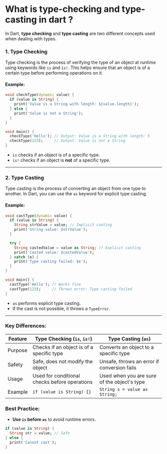 # What is type-checking and type-casting in dart ?

In Dart, **type checking** and **type casting** are two different concepts used when dealing with types.

### 1. **Type Checking**  
Type checking is the process of verifying the type of an object at runtime using keywords like `is` and `is!`. This helps ensure that an object is of a certain type before performing operations on it.

#### Example:
```dart
void checkType(dynamic value) {
  if (value is String) {
    print('Value is a String with length: ${value.length}');
  } else {
    print('Value is not a String');
  }
}

void main() {
  checkType('Hello'); // Output: Value is a String with length: 5
  checkType(123);     // Output: Value is not a String
}
```

- `is` checks if an object is of a specific type.
- `is!` checks if an object is **not** of a specific type.

---

### 2. **Type Casting**  
Type casting is the process of converting an object from one type to another. In Dart, you can use the `as` keyword for explicit type casting.

#### Example:
```dart
void castType(dynamic value) {
  if (value is String) {
    String strValue = value; // Implicit casting
    print('String value: $strValue');
  }

  try {
    String castedValue = value as String; // Explicit casting
    print('Casted value: $castedValue');
  } catch (e) {
    print('Type casting failed: $e');
  }
}

void main() {
  castType('Hello'); // Works fine
  castType(123);     // Throws error: Type casting failed
}
```

- `as` performs explicit type casting.
- If the cast is not possible, it throws a `TypeError`.

---

### **Key Differences:**
| Feature        | Type Checking (`is`, `is!`) | Type Casting (`as`) |
|---------------|---------------------------|----------------------|
| Purpose       | Checks if an object is of a specific type | Converts an object to a specific type |
| Safety        | Safe, does not modify the object | Unsafe, throws an error if conversion fails |
| Usage         | Used for conditional checks before operations | Used when you are sure of the object's type |
| Example       | `if (value is String) {}` | `String s = value as String;` |

### **Best Practice:**
- **Use `is` before `as`** to avoid runtime errors.
```dart
if (value is String) {
  String str = value; // Safe
} else {
  print('Cannot cast');
}
```